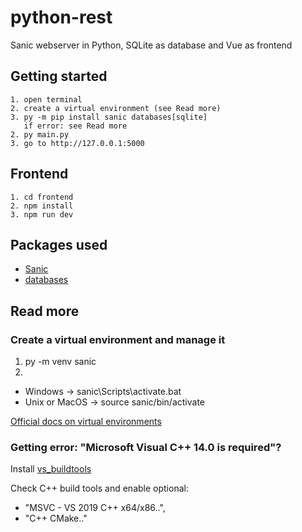 # python-rest
Sanic webserver in Python, SQLite as database and Vue as frontend

## Getting started
```
1. open terminal
2. create a virtual environment (see Read more)
3. py -m pip install sanic databases[sqlite]
   if error: see Read more
2. py main.py
3. go to http://127.0.0.1:5000
```

## Frontend
```
1. cd frontend
2. npm install
3. npm run dev
```

## Packages used
- [Sanic](https://sanic.readthedocs.io/en/latest/index.html)
- [databases](https://www.encode.io/databases/)

## Read more
### Create a virtual environment and manage it
1. py -m venv sanic
2. 
  - Windows -> sanic\Scripts\activate.bat
  - Unix or MacOS -> source sanic/bin/activate

[Official docs on virtual environments](https://docs.python.org/3/tutorial/venv.html)

### Getting error: "Microsoft Visual C++ 14.0 is required"?
Install [vs_buildtools](https://aka.ms/vs/16/release/vs_buildtools.exe)

Check C++ build tools and enable optional: 
- "MSVC - VS 2019 C++ x64/x86..",
- "C++ CMake.."
